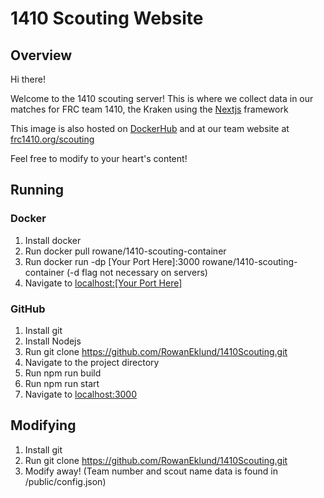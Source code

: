 # 1410 Scouting Website
## Overview
Hi there!

Welcome to the 1410 scouting server! This is where we collect data in our matches for FRC team 1410, the Kraken using the [Nextjs](https://nextjs.org/) framework

This image is also hosted on [DockerHub](https://hub.docker.com/r/rowane/1410-scouting-container) and at our team website at [frc1410.org/scouting](https://frc1410.org/scouting)

Feel free to modify to your heart's content!

## Running
### Docker
1. Install docker
2. Run docker pull rowane/1410-scouting-container
3. Run docker run -dp [Your Port Here]:3000 rowane/1410-scouting-container (-d flag not necessary on servers)
4. Navigate to [localhost:[Your Port Here]](https://localhost:3000)

### GitHub
1. Install git
2. Install Nodejs
3. Run git clone https://github.com/RowanEklund/1410Scouting.git
4. Navigate to the project directory
5. Run npm run build
6. Run npm run start
7. Navigate to [localhost:3000](https://localhost:3000)

## Modifying
1. Install git
2. Run git clone https://github.com/RowanEklund/1410Scouting.git
3. Modify away! (Team number and scout name data is found in /public/config.json)